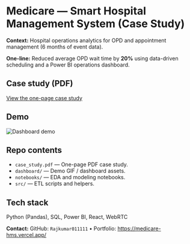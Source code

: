 # Medicare — Smart Hospital Management System (Case Study)

**Context:** Hospital operations analytics for OPD and appointment management (6 months of event data).

**One-line:** Reduced average OPD wait time by **20%** using data-driven scheduling and a Power BI operations dashboard.

## Case study (PDF)
[View the one-page case study](medicare-case-study-rajkumar.pdf)

## Demo
![Dashboard demo](dashboard/demo.gif)

## Repo contents
- `case_study.pdf` — One-page PDF case study.
- `dashboard/` — Demo GIF / dashboard assets.
- `notebooks/` — EDA and modeling notebooks.
- `src/` — ETL scripts and helpers.

## Tech stack
Python (Pandas), SQL, Power BI, React, WebRTC

**Contact:** GitHub: `Rajkumar011111` • Portfolio: https://medicare-hms.vercel.app/
